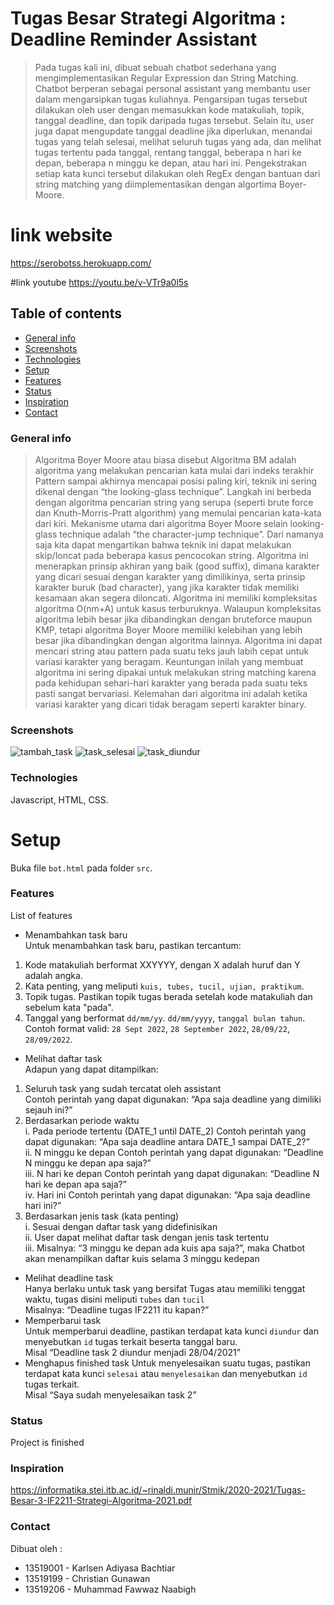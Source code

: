 # Tugas Besar Strategi Algoritma : Deadline Reminder Assistant 
> Pada tugas kali ini, dibuat sebuah chatbot sederhana yang mengimplementasikan Regular Expression dan String Matching. Chatbot berperan sebagai personal assistant yang membantu user dalam mengarsipkan tugas kuliahnya. Pengarsipan tugas tersebut dilakukan oleh user dengan memasukkan kode matakuliah, topik, tanggal deadline, dan topik daripada tugas tersebut. Selain itu, user juga dapat mengupdate tanggal deadline jika diperlukan, menandai tugas yang telah selesai, melihat seluruh tugas yang ada, dan melihat tugas tertentu pada tanggal, rentang tanggal, beberapa n hari ke depan, beberapa n minggu ke depan, atau hari ini. Pengekstrakan setiap kata kunci tersebut dilakukan oleh RegEx dengan bantuan dari string matching yang diimplementasikan dengan algortima Boyer-Moore.

# link website
https://serobotss.herokuapp.com/

#link youtube
https://youtu.be/v-VTr9a0l5s


## Table of contents
* [General info](#general-info)
* [Screenshots](#screenshots)
* [Technologies](#technologies)
* [Setup](#setup)
* [Features](#features)
* [Status](#status)
* [Inspiration](#inspiration)
* [Contact](#contact)

### General info
> Algoritma Boyer Moore atau biasa disebut Algoritma BM adalah algoritma yang melakukan pencarian kata mulai dari indeks terakhir Pattern sampai akhirnya mencapai posisi paling kiri, teknik ini sering dikenal dengan “the looking-glass technique”. Langkah ini berbeda dengan algoritma pencarian string yang serupa (seperti brute force dan Knuth-Morris-Pratt algorithm) yang memulai pencarian kata-kata dari kiri. Mekanisme utama dari algoritma Boyer Moore selain looking-glass technique adalah “the character-jump technique”. Dari namanya saja kita dapat mengartikan bahwa teknik ini dapat melakukan skip/loncat pada beberapa kasus pencocokan string. Algoritma ini menerapkan prinsip akhiran yang baik (good suffix), dimana karakter yang dicari sesuai dengan karakter yang dimilikinya, serta prinsip karakter buruk (bad character), yang jika karakter tidak memiliki kesamaan akan segera diloncati.  Algoritma ini memiliki kompleksitas algoritma O(nm+A) untuk kasus terburuknya. Walaupun kompleksitas algoritma lebih besar jika dibandingkan dengan bruteforce maupun KMP, tetapi algoritma Boyer Moore memiliki kelebihan yang lebih besar jika dibandingkan dengan algoritma lainnya. Algoritma ini dapat mencari string atau pattern pada suatu teks jauh labih cepat untuk variasi karakter yang beragam. Keuntungan inilah yang membuat algoritma ini sering dipakai untuk melakukan string matching karena pada kehidupan sehari-hari karakter yang berada pada suatu teks pasti sangat bervariasi. Kelemahan dari algoritma ini adalah ketika variasi karakter yang dicari tidak beragam seperti karakter binary. 

### Screenshots
![tambah_task](https://github.com/karlsenab7/Tubes3_13519001/blob/main/others/tambah_tugas.png?raw=true)
![task_selesai](https://github.com/karlsenab7/Tubes3_13519001/blob/main/others/task_selesai.png?raw=true)
![task_diundur](https://github.com/karlsenab7/Tubes3_13519001/blob/main/others/tugas_diundur.png?raw=true)
### Technologies
Javascript, HTML, CSS.

# Setup
Buka file ```bot.html``` pada folder ```src```.


### Features
List of features 
* Menambahkan task baru<br>
Untuk menambahkan task baru, pastikan tercantum:<br>
1. Kode matakuliah berformat XXYYYY, dengan X adalah huruf dan Y adalah angka.
2. Kata penting, yang meliputi ```kuis, tubes, tucil, ujian, praktikum```.
3. Topik tugas. Pastikan topik tugas berada setelah kode matakuliah dan sebelum kata "pada".
4. Tanggal yang berformat ```dd/mm/yy```. ```dd/mm/yyyy```, ```tanggal bulan tahun```. Contoh format valid: ```28 Sept 2022```, ```28 September 2022```, ```28/09/22```, ```28/09/2022```.
* Melihat daftar task<br>
Adapun yang dapat ditampilkan:<br>
1. Seluruh task yang sudah tercatat oleh assistant<br>
Contoh perintah yang dapat digunakan: “Apa saja deadline yang dimiliki sejauh ini?” <br>
2. Berdasarkan periode waktu <br>
i. Pada periode tertentu (DATE_1 until DATE_2) Contoh perintah yang dapat digunakan: “Apa saja deadline antara DATE_1 sampai DATE_2?” <br>
ii. N minggu ke depan Contoh perintah yang dapat digunakan: “Deadline N minggu ke depan apa saja?” <br>
iii. N hari ke depan Contoh perintah yang dapat digunakan: “Deadline N hari ke depan apa saja?”<br>
iv. Hari ini Contoh perintah yang dapat digunakan: “Apa saja deadline hari ini?”<br>
 3. Berdasarkan jenis task (kata penting) <br>
i. Sesuai dengan daftar task yang didefinisikan <br>
ii. User dapat melihat daftar task dengan jenis task tertentu <br>
iii. Misalnya: “3 minggu ke depan ada kuis apa saja?”, maka Chatbot akan menampilkan daftar kuis selama 3 minggu kedepan<br>
* Melihat deadline task<br>
 Hanya berlaku untuk task yang bersifat Tugas atau memiliki tenggat waktu, tugas disini meliputi ```tubes``` dan ```tucil```<br>
Misalnya: “Deadline tugas IF2211 itu kapan?”
* Memperbarui task<br>
Untuk memperbarui deadline, pastikan terdapat kata kunci ```diundur``` dan menyebutkan ```id``` tugas terkait beserta tanggal baru.<br>
Misal “Deadline task 2 diundur menjadi 28/04/2021”
* Menghapus finished task
Untuk menyelesaikan suatu tugas, pastikan terdapat kata kunci ```selesai``` atau ```menyelesaikan``` dan menyebutkan ```id``` tugas terkait.<br>
Misal “Saya sudah menyelesaikan task 2”
### Status
Project is finished

### Inspiration
https://informatika.stei.itb.ac.id/~rinaldi.munir/Stmik/2020-2021/Tugas-Besar-3-IF2211-Strategi-Algoritma-2021.pdf 

### Contact
Dibuat oleh :
 - 13519001 - Karlsen Adiyasa Bachtiar
 - 13519199 - Christian Gunawan
 - 13519206 - Muhammad Fawwaz Naabigh

